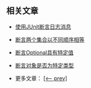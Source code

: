 ## 相关文章

- [使用JUnit断言日志消息](docs/使用JUnit断言日志消息.md)
- [断言两个集合以不同顺序相等](docs/断言两个集合以不同顺序相等.md)
- [断言Optional具有特定值](docs/断言Optional具有特定值.md)
- [断言对象是否为特定类型](docs/断言对象是否为特定类型.md)

- 更多文章： [[<-- prev]](../assertion-libraries/README.md)
